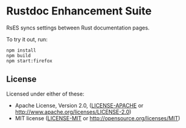 Rustdoc Enhancement Suite
======

RsES syncs settings between Rust documentation pages.

To try it out, run:

    npm install
    npm build
    npm start:firefox

License
------

Licensed under either of these:

 * Apache License, Version 2.0, ([LICENSE-APACHE](LICENSE-APACHE) or
   http://www.apache.org/licenses/LICENSE-2.0)
 * MIT license ([LICENSE-MIT](LICENSE-MIT) or
   http://opensource.org/licenses/MIT)
